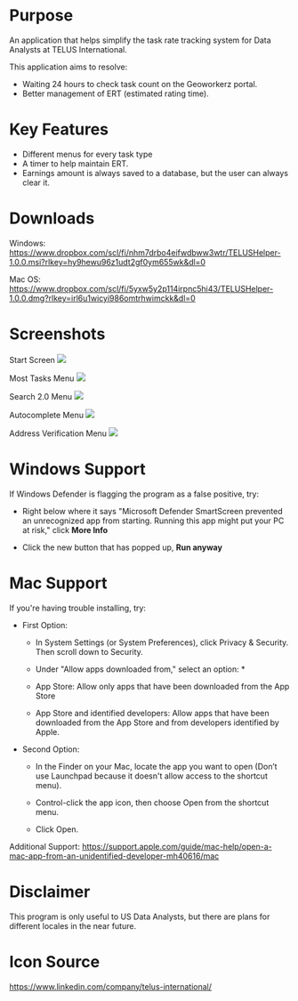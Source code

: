 # Purpose
An application that helps simplify the task rate tracking system for Data Analysts at TELUS International.  

This application aims to resolve:
* Waiting 24 hours to check task count on the Geoworkerz portal.
* Better management of ERT (estimated rating time).

# Key Features
* Different menus for every task type
* A timer to help maintain ERT.
* Earnings amount is always saved to a database, but the user can always clear it.
  
# Downloads
Windows: https://www.dropbox.com/scl/fi/nhm7drbo4eifwdbww3wtr/TELUSHelper-1.0.0.msi?rlkey=hy9hewu96z1udt2gf0ym655wk&dl=0

Mac OS: https://www.dropbox.com/scl/fi/5yxw5y2p114irpnc5hi43/TELUSHelper-1.0.0.dmg?rlkey=irl6u1wicyi986omtrhwimckk&dl=0

# Screenshots
Start Screen
![](https://i.ibb.co/r267yzF/Screenshot-2024-02-16-155645.png)

Most Tasks Menu
![](https://i.ibb.co/xCXQxzk/Screenshot-2024-02-16-155706.png)

Search 2.0 Menu
![](https://i.ibb.co/XSP1XKG/Screenshot-2024-02-16-155735.png)

Autocomplete Menu
![](https://i.ibb.co/nB85gFk/Screenshot-2024-02-16-155759.png)

Address Verification Menu
![](https://i.ibb.co/RBQFYSG/Screenshot-2024-02-16-155815.png)

# Windows Support
If Windows Defender is flagging the program as a false positive, try:

* Right below where it says "Microsoft Defender SmartScreen prevented an unrecognized app from starting. Running this app might put your PC at risk," click **More Info**
  
* Click the new button that has popped up, **Run anyway**

# Mac Support
If you're having trouble installing, try:

* First Option: 

  - In System Settings (or System Preferences), click Privacy & Security. Then scroll down to Security.

  - Under "Allow apps downloaded from," select an option: *

  - App Store: Allow only apps that have been downloaded from the App Store

  - App Store and identified developers: Allow apps that have been downloaded from the App Store and from developers identified by Apple.

* Second Option:
  - In the Finder on your Mac, locate the app you want to open (Don’t use Launchpad because it doesn't allow access to the shortcut menu).

  - Control-click the app icon, then choose Open from the shortcut menu.

  - Click Open.

Additional Support: https://support.apple.com/guide/mac-help/open-a-mac-app-from-an-unidentified-developer-mh40616/mac
# Disclaimer 
This program is only useful to US Data Analysts, but there are plans for different locales in the near future.

# Icon Source
https://www.linkedin.com/company/telus-international/
